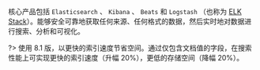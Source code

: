 核心产品包括 `Elasticsearch` 、 `Kibana` 、 `Beats`  和 `Logstash` （也称为 [ELK Stack](https://www.elastic.co/cn/what-is/elk-stack)）。能够安全可靠地获取任何来源、任何格式的数据，然后实时地对数据进行搜索、分析和可视化。

?> 使用 8.1 版，以更快的索引速度节省空间。通过仅包含文档值的字段，在搜索性能上可实现更快的索引速度（升幅 20%），更低的存储空间（降幅 20%）。
